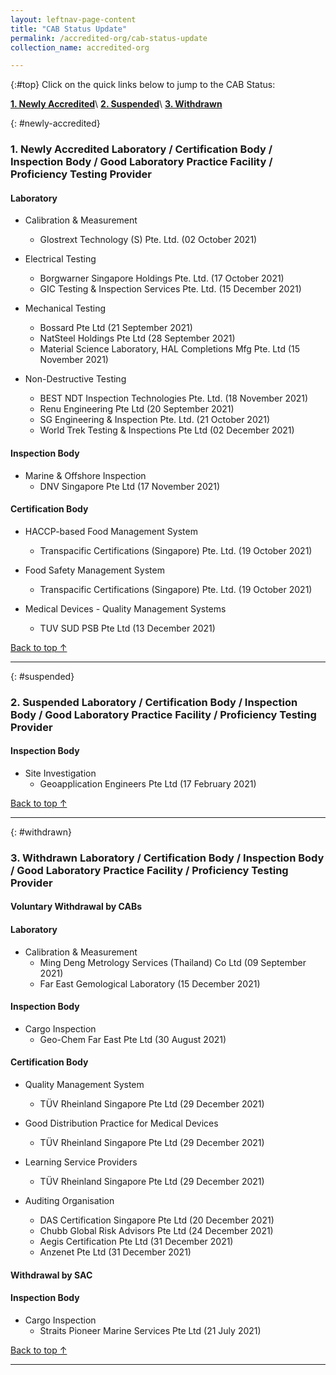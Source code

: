 ```yaml
---
layout: leftnav-page-content
title: "CAB Status Update"
permalink: /accredited-org/cab-status-update
collection_name: accredited-org

---
```


{:#top}
Click on the quick links below to jump to the CAB Status:

**[1. Newly Accredited](#newly-accredited)**\\
**[2. Suspended](#suspended)**\\
**[3. Withdrawn](#withdrawn)**


{: #newly-accredited}
### 1. Newly Accredited Laboratory / Certification Body / Inspection Body / Good Laboratory Practice Facility / Proficiency Testing Provider 
   

#### Laboratory

* Calibration & Measurement 
  * Glostrext Technology (S) Pte. Ltd. (02 October 2021)


* Electrical Testing
  * Borgwarner Singapore Holdings Pte. Ltd. (17 October 2021)
  * GIC Testing & Inspection Services Pte. Ltd. (15 December 2021)


* Mechanical Testing
  * Bossard Pte Ltd (21 September 2021)
  * NatSteel Holdings Pte Ltd (28 September 2021)
  * Material Science Laboratory, HAL Completions Mfg Pte. Ltd (15 November 2021)
  

* Non-Destructive Testing
  * BEST NDT Inspection Technologies Pte. Ltd. (18 November 2021)
  * Renu Engineering Pte Ltd (20 September 2021)
  * SG Engineering & Inspection Pte. Ltd. (21 October 2021)
  * World Trek Testing & Inspections Pte Ltd (02 December 2021)




#### Inspection Body

* Marine & Offshore Inspection
  * DNV Singapore Pte Ltd (17 November 2021)




#### Certification Body

* HACCP-based Food Management System
  * Transpacific Certifications (Singapore) Pte. Ltd. (19 October 2021)


* Food Safety Management System
  * Transpacific Certifications (Singapore) Pte. Ltd. (19 October 2021)


* Medical Devices - Quality Management Systems
  * TUV SUD PSB Pte Ltd (13 December 2021)

     

[Back to top ↑](#top)

---

{: #suspended}
### 2. Suspended Laboratory /  Certification Body / Inspection Body / Good Laboratory Practice Facility / Proficiency Testing Provider


#### Inspection Body

* Site Investigation
  * Geoapplication Engineers Pte Ltd (17 February 2021)
 

[Back to top ↑](#top)

---

{: #withdrawn}
### 3. Withdrawn Laboratory / Certification Body / Inspection Body / Good Laboratory Practice Facility / Proficiency Testing Provider


#### **Voluntary Withdrawal by CABs**

#### Laboratory

* Calibration & Measurement
  * Ming Deng Metrology Services (Thailand) Co Ltd (09 September 2021)
  * Far East Gemological Laboratory (15 December 2021)
  

#### Inspection Body

* Cargo Inspection
  * Geo-Chem Far East Pte Ltd (30 August 2021)


#### Certification Body

* Quality Management System
  * TÜV Rheinland Singapore Pte Ltd  (29 December 2021)


* Good Distribution Practice for Medical Devices
  * TÜV Rheinland Singapore Pte Ltd  (29 December 2021)


* Learning Service Providers
  * TÜV Rheinland Singapore Pte Ltd  (29 December 2021)


* Auditing Organisation
  * DAS Certification Singapore Pte Ltd (20 December 2021)
  * Chubb Global Risk Advisors Pte Ltd (24 December 2021)
  * Aegis Certification Pte Ltd (31 December 2021)
  * Anzenet Pte Ltd (31 December 2021)

 

#### **Withdrawal by SAC**

#### Inspection Body

* Cargo Inspection
  * Straits Pioneer Marine Services Pte Ltd (21 July 2021)

  

[Back to top ↑](#top)

---

